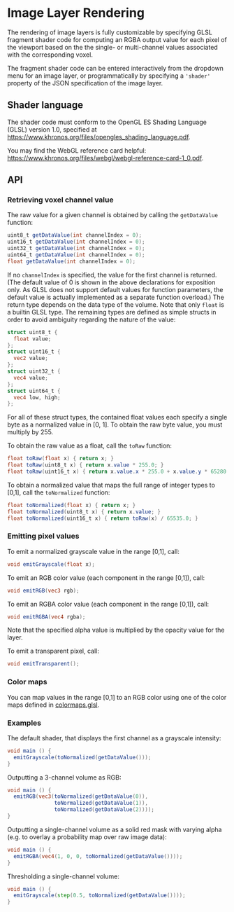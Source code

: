 # Image Layer Rendering

The rendering of image layers is fully customizable by specifying GLSL fragment
shader code for computing an RGBA output value for each pixel of the viewport
based on the the single- or multi-channel values associated with the
corresponding voxel.

The fragment shader code can be entered interactively from the dropdown menu for an image layer, or programmatically by specifying a `'shader'` property of the JSON specification of the image layer.

## Shader language

The shader code must conform to the OpenGL ES Shading Language (GLSL) version 1.0, specified at <https://www.khronos.org/files/opengles_shading_language.pdf>.

You may find the WebGL reference card helpful: <https://www.khronos.org/files/webgl/webgl-reference-card-1_0.pdf>.

## API

### Retrieving voxel channel value

The raw value for a given channel is obtained by calling the `getDataValue` function:

```glsl
uint8_t getDataValue(int channelIndex = 0);
uint16_t getDataValue(int channelIndex = 0);
uint32_t getDataValue(int channelIndex = 0);
uint64_t getDataValue(int channelIndex = 0);
float getDataValue(int channelIndex = 0);
```
If no `channelIndex` is specified, the value for the first channel is returned.  (The default value of 0 is shown in the above declarations for exposition only.  As GLSL does not support default values for function parameters, the default value is actually implemented as a separate function overload.)  The return type depends on the data type of the volume.  Note that only `float` is a builtin GLSL type.  The remaining types are defined as simple structs in order to avoid ambiguity regarding the nature of the value:
```glsl
struct uint8_t {
  float value;
};
struct uint16_t {
  vec2 value;
};
struct uint32_t {
  vec4 value;
};
struct uint64_t {
  vec4 low, high;
};
```
For all of these struct types, the contained float values each specify a single byte as a normalized value in [0, 1].  To obtain the raw byte value, you must multiply by 255.

To obtain the raw value as a float, call the `toRaw` function:
```glsl
float toRaw(float x) { return x; }
float toRaw(uint8_t x) { return x.value * 255.0; }
float toRaw(uint16_t x) { return x.value.x * 255.0 + x.value.y * 65280.0; }
```

To obtain a normalized value that maps the full range of integer types to [0,1], call the `toNormalized` function:
```glsl
float toNormalized(float x) { return x; }
float toNormalized(uint8_t x) { return x.value; }
float toNormalized(uint16_t x) { return toRaw(x) / 65535.0; }
```

### Emitting pixel values

To emit a normalized grayscale value in the range [0,1], call:
```glsl
void emitGrayscale(float x);
```

To emit an RGB color value (each component in the range [0,1]), call:
```glsl
void emitRGB(vec3 rgb);
```

To emit an RGBA color value (each component in the range [0,1]), call:
```glsl
void emitRGBA(vec4 rgba);
```
Note that the specified alpha value is multiplied by the opacity value for the layer.

To emit a transparent pixel, call:
```glsl
void emitTransparent();
```

### Color maps

You can map values in the range [0,1] to an RGB color using one of the color maps defined in
[colormaps.glsl](../webgl/colormaps.glsl).

### Examples

The default shader, that displays the first channel as a grayscale intensity:
```glsl
void main () {
  emitGrayscale(toNormalized(getDataValue()));
}
```

Outputting a 3-channel volume as RGB:
```glsl
void main () {
  emitRGB(vec3(toNormalized(getDataValue(0)),
               toNormalized(getDataValue(1)),
               toNormalized(getDataValue(2))));
}
```

Outputting a single-channel volume as a solid red mask with varying alpha (e.g. to overlay a probability map over raw image data):
```glsl
void main () {
  emitRGBA(vec4(1, 0, 0, toNormalized(getDataValue())));
}
```

Thresholding a single-channel volume:
```glsl
void main () {
  emitGrayscale(step(0.5, toNormalized(getDataValue())));
}
```
